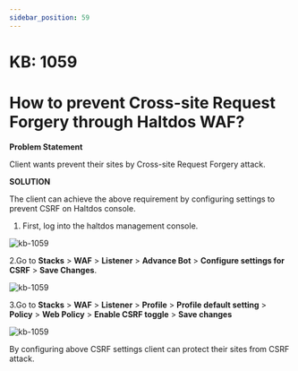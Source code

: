 ```yaml
---
sidebar_position: 59
---
```


# KB: 1059

# How to prevent Cross-site Request Forgery through Haltdos WAF?

**Problem Statement**

Client wants prevent their sites by Cross-site Request Forgery attack.

**SOLUTION**

The client can achieve the above requirement by configuring settings to prevent CSRF on Haltdos console.

1. First, log into the haltdos management console.

![kb-1059](/tutorials/proflogin.png)

2.Go to **Stacks** > **WAF** > **Listener** > **Advance Bot** > **Configure settings for CSRF** > **Save Changes**.

![kb-1059](/tutorials/enablecsfr.png)

3.Go to **Stacks** > **WAF** > **Listener** > **Profile** > **Profile default setting** > **Policy** > **Web Policy** > **Enable CSRF toggle** > **Save changes**

![kb-1059](/tutorials/csfr.png)


By configuring above CSRF settings client can protect their sites from CSRF attack.

